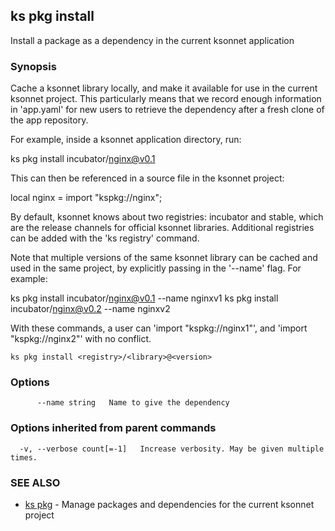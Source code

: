 ## ks pkg install

Install a package as a dependency in the current ksonnet application

### Synopsis


Cache a ksonnet library locally, and make it available for use in the current
ksonnet project. This particularly means that we record enough information in
'app.yaml' for new users to retrieve the dependency after a fresh clone of the
app repository.

For example, inside a ksonnet application directory, run:

  ks pkg install incubator/nginx@v0.1

This can then be referenced in a source file in the ksonnet project:

  local nginx = import "kspkg://nginx";

By default, ksonnet knows about two registries: incubator and stable, which are
the release channels for official ksonnet libraries. Additional registries can
be added with the 'ks registry' command.

Note that multiple versions of the same ksonnet library can be cached and used
in the same project, by explicitly passing in the '--name' flag. For example:

  ks pkg install incubator/nginx@v0.1 --name nginxv1
  ks pkg install incubator/nginx@v0.2 --name nginxv2

With these commands, a user can 'import "kspkg://nginx1"', and
'import "kspkg://nginx2"' with no conflict.

```
ks pkg install <registry>/<library>@<version>
```

### Options

```
      --name string   Name to give the dependency
```

### Options inherited from parent commands

```
  -v, --verbose count[=-1]   Increase verbosity. May be given multiple times.
```

### SEE ALSO
* [ks pkg](ks_pkg.md)	 - Manage packages and dependencies for the current ksonnet project

